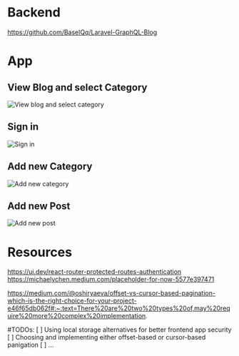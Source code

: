 # Backend
https://github.com/BaselQq/Laravel-GraphQL-Blog

# App
## View Blog and select Category
![View blog and select category](https://github.com/BaselQq/React-GraphQL-Blog/assets/73541125/12f7b2cc-4097-41ec-b8c1-d0f379ebc3a6)

## Sign in
![Sign in](https://github.com/BaselQq/React-GraphQL-Blog/assets/73541125/216a862b-a025-4f15-abc1-1353fcdb57e9)

## Add new Category
![Add new category](https://github.com/BaselQq/React-GraphQL-Blog/assets/73541125/050f19eb-32c2-437a-b568-609497b9bd1b)

## Add new Post
![Add new post](https://github.com/BaselQq/React-GraphQL-Blog/assets/73541125/53139fc4-756e-4b10-b69d-13db08944968)

# Resources
https://ui.dev/react-router-protected-routes-authentication
https://michaelychen.medium.com/placeholder-for-now-5577e397471

https://medium.com/@oshiryaeva/offset-vs-cursor-based-pagination-which-is-the-right-choice-for-your-project-e46f65db062f#:~:text=There%20are%20two%20types%20of,may%20require%20more%20complex%20implementation.

#TODOs:
[ ] Using local storage alternatives for better frontend app security
[ ] Choosing and implementing either offset-based or cursor-based panigation
[ ] ...
